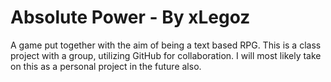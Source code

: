 Absolute Power - By xLegoz
=====

A game put together with the aim of being a text based RPG. This is a class project with a group, utilizing GitHub for collaboration. I will most likely take on this as a personal project in the future also.